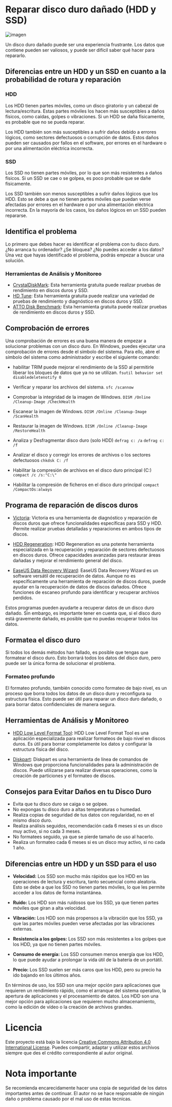 
# Reparar disco duro dañado (HDD y SSD)

![imagen](foto.jpg)

Un disco duro dañado puede ser una experiencia frustrante. Los datos que contiene pueden ser valiosos, y puede ser difícil saber qué hacer para repararlo. 

## Diferencias entre un HDD y un SSD en cuanto a la probabilidad de rotura y reparación

### HDD

Los HDD tienen partes móviles, como un disco giratorio y un cabezal de lectura/escritura. Estas partes móviles los hacen más susceptibles a daños físicos, como caídas, golpes o vibraciones. Si un HDD se daña físicamente, es probable que no se pueda reparar.

Los HDD también son más susceptibles a sufrir daños debido a errores lógicos, como sectores defectuosos o corrupción de datos. Estos daños pueden ser causados por fallos en el software, por errores en el hardware o por una alimentación eléctrica incorrecta.

### SSD

Los SSD no tienen partes móviles, por lo que son más resistentes a daños físicos. Si un SSD se cae o se golpea, es poco probable que se dañe físicamente.

Los SSD también son menos susceptibles a sufrir daños lógicos que los HDD. Esto se debe a que no tienen partes móviles que puedan verse afectadas por errores en el hardware o por una alimentación eléctrica incorrecta. En la mayoría de los casos, los daños lógicos en un SSD pueden repararse.

## Identifica el problema

Lo primero que debes hacer es identificar el problema con tu disco duro. ¿No arranca tu ordenador? ¿Se bloquea? ¿No puedes acceder a los datos? Una vez que hayas identificado el problema, podrás empezar a buscar una solución.

### Herramientas de Análisis y Monitoreo

- [CrystalDiskMark](https://crystalmark.info/en/software/crystaldiskmark/): Esta herramienta gratuita puede realizar pruebas de rendimiento en discos duros y SSD.
- [HD Tune](https://www.hdtune.com/): Esta herramienta gratuita puede realizar una variedad de pruebas de rendimiento y diagnóstico en discos duros y SSD.
- [ATTO Disk Benchmark](https://www.atto.com/disk-benchmark/): Esta herramienta gratuita puede realizar pruebas de rendimiento en discos duros y SSD.

## Comprobación de errores

Una comprobación de errores es una buena manera de empezar a solucionar problemas con un disco duro. En Windows, puedes ejecutar una comprobación de errores desde el símbolo del sistema. Para ello, abre el símbolo del sistema como administrador y escribe el siguiente comando:

- habilitar TRIM puede mejorar el rendimiento de la SSD al permitirle liberar los bloques de datos que ya no se utilizan.
`fsutil behavior set disabledeletenotify 0`

- Verificar y reparar los archivos del sistema.
`sfc /scannow`

- Comprobar la integridad de la imagen de Windows.
`DISM /Online /Cleanup-Image /CheckHealth`

- Escanear la imagen de Windows.
`DISM /Online /Cleanup-Image /ScanHealth`

- Restaurar la imagen de Windows.
`DISM /Online /Cleanup-Image /RestoreHealth`

- Analiza y Desfragmentar disco duro (solo HDD)
`defrag c: /a`
`defrag c: /f`

- Analizar el disco y corregir los errores de archivos o los sectores defectuosos
`chkdsk C: /f`

- Habilitar la compresión de archivos en el disco duro principal (C:)
`compact /c /s:"C:\"`

- Habilitar la compresión de ficheros en el disco duro principal
`compact /CompactOs:always`

## Programa de reparación de discos duros

- [Victoria](https://www.filehorse.com/es/descargar-victoria-ssd-hdd/): Victoria es una herramienta de diagnóstico y reparación de discos duros que ofrece funcionalidades específicas para SSD y HDD. Permite realizar pruebas detalladas y reparaciones en ambos tipos de discos. 

- [HDD Regeneration](https://www.dposoft.net/): HDD Regeneration es una potente herramienta especializada en la recuperación y reparación de sectores defectuosos en discos duros. Ofrece capacidades avanzadas para restaurar áreas dañadas y mejorar el rendimiento general del disco.

- [EaseUS Data Recovery Wizard](https://es.easeus.com/data-recovery-software/): EaseUS Data Recovery Wizard es un software versátil de recuperación de datos. Aunque no es específicamente una herramienta de reparación de discos duros, puede ayudar en la recuperación de datos de discos dañados. Ofrece funciones de escaneo profundo para identificar y recuperar archivos perdidos.

Estos programas pueden ayudarte a recuperar datos de un disco duro dañado. Sin embargo, es importante tener en cuenta que, si el disco duro está gravemente dañado, es posible que no puedas recuperar todos los datos.

## Formatea el disco duro

Si todos los demás métodos han fallado, es posible que tengas que formatear el disco duro. Esto borrará todos los datos del disco duro, pero puede ser la única forma de solucionar el problema.

### Formateo profundo

El formateo profundo, también conocido como formateo de bajo nivel, es un proceso que borra todos los datos de un disco duro y reconfigura su estructura física. Esto puede ser útil para reparar un disco duro dañado, o para borrar datos confidenciales de manera segura.

## Herramientas de Análisis y Monitoreo

- [HDD Low Level Format Tool](https://hddguru.com/software/HDD-LLF-Low-Level-Format-Tool/): HDD Low Level Format Tool es una aplicación especializada para realizar formateos de bajo nivel en discos duros. Es útil para borrar completamente los datos y configurar la estructura física del disco.

- [Diskpart](https://learn.microsoft.com/es-es/windows-server/administration/windows-commands/diskpart): Diskpart es una herramienta de línea de comandos de Windows que proporciona funcionalidades para la administración de discos. Puede utilizarse para realizar diversas operaciones, como la creación de particiones y el formateo de discos.
## Consejos para Evitar Daños en tu Disco Duro

- Evita que tu disco duro se caiga o se golpee.
- No expongas tu disco duro a altas temperaturas o humedad.
- Realiza copias de seguridad de tus datos con regularidad, no en el mismo disco duro.
- Realiza análisis seguidos, recomendación cada 6 meses si es un disco muy activo, si no cada 3 meses.
- No formatees seguido, ya que se pierde tamaño de uso al hacerlo.
- Realiza un formateo cada 6 meses si es un disco muy activo, si no cada 1 año.

## Diferencias entre un HDD y un SSD para el uso

- **Velocidad:** Los SSD son mucho más rápidos que los HDD en las operaciones de lectura y escritura, tanto secuencial como aleatoria. Esto se debe a que los SSD no tienen partes móviles, lo que les permite acceder a los datos de forma instantánea.

- **Ruido:** Los HDD son más ruidosos que los SSD, ya que tienen partes móviles que giran a alta velocidad.

- **Vibración:** Los HDD son más propensos a la vibración que los SSD, ya que las partes móviles pueden verse afectadas por las vibraciones externas.

- **Resistencia a los golpes:** Los SSD son más resistentes a los golpes que los HDD, ya que no tienen partes móviles.

- **Consumo de energía:** Los SSD consumen menos energía que los HDD, lo que puede ayudar a prolongar la vida útil de la batería de un portátil.

- **Precio:** Los SSD suelen ser más caros que los HDD, pero su precio ha ido bajando en los últimos años.

En términos de uso, los SSD son una mejor opción para aplicaciones que requieren un rendimiento rápido, como el arranque del sistema operativo, la apertura de aplicaciones y el procesamiento de datos. Los HDD son una mejor opción para aplicaciones que requieren mucho almacenamiento, como la edición de vídeo o la creación de archivos grandes.

# Licencia
Este proyecto está bajo la licencia [Creative Commons Attribution 4.0 International License](https://creativecommons.org/licenses/by/4.0/). Puedes compartir, adaptar y utilizar estos archivos siempre que des el crédito correspondiente al autor original.

# Nota importante
Se recomienda encarecidamente hacer una copia de seguridad de los datos importantes antes de continuar. El autor no se hace responsable de ningún daño o problema causado por el mal uso de estas tecnicas.
